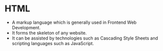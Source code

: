 # HTML
- A markup language which is generally used in Frontend Web Development.
- It forms the skeleton of any website.
- It can be assisted by technologies such as Cascading Style Sheets and scripting languages such as JavaScript.

